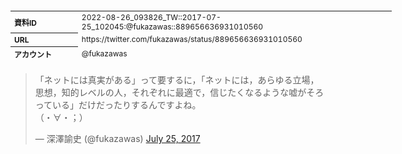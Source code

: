 <table style="font-size: 9pt; width: 610px; margin-bottom: 20px; height: 80px;">
<tbody>
    <tr>
        <th align=left>資料ID</th>
        <td align=left>2022-08-26_093826_TW::2017-07-25_102045:@fukazawas::889656636931010560</td>
    </tr>
    <tr>
        <th align=left>URL</th>
        <td align=left>https://twitter.com/fukazawas/status/889656636931010560</td>
    </tr>
    <tr>
        <th align=left>アカウント</th>
        <td align=left>@fukazawas</td>
    </tr>
    <tr>
        <th align=left>ユーザ名</th>
        <td align=left>深澤諭史</td>
    </tr>
    <tr>
        <th align=left>ツイートの記録日時</th>
        <td align=left>2022-08-26_093826_</td>
    </tr>
</tbody>
</table>
<blockquote class="twitter-tweet" data-width="450"  data-lang="ja"><p lang="ja" dir="ltr">「ネットには真実がある」って要するに，「ネットには，あらゆる立場，思想，知的レベルの人，それぞれに最適で，信じたくなるような嘘がそろっている」だけだったりするんですよね。<br>（・∀・；）</p>&mdash; 深澤諭史 (@fukazawas) <a href="https://twitter.com/fukazawas/status/889656636931010560?ref_src=twsrc%5Etfw">July 25, 2017</a></blockquote>
<script async src="https://platform.twitter.com/widgets.js" charset="utf-8"></script>


